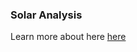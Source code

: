 ### Solar Analysis

Learn more about here [here](/Building-the-Farnsworth-House/Solar-and-Energy-Analysis.md)

